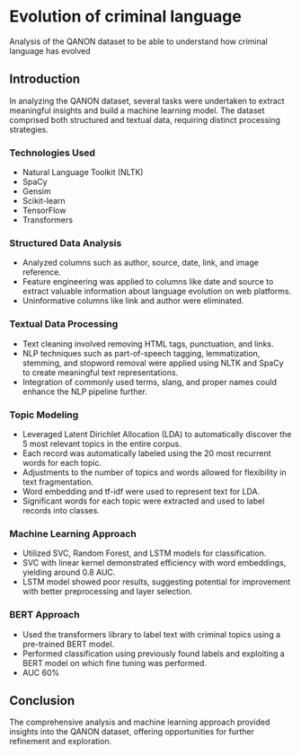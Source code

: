 # Evolution of criminal language
Analysis of the QANON dataset to be able to understand how criminal language has evolved

## Introduction
In analyzing the QANON dataset, several tasks were undertaken to extract meaningful insights and build a machine learning model. The dataset comprised both structured and textual data, requiring distinct processing strategies.

### Technologies Used
- Natural Language Toolkit (NLTK)
- SpaCy
- Gensim
- Scikit-learn
- TensorFlow
- Transformers

### Structured Data Analysis
- Analyzed columns such as author, source, date, link, and image reference.
- Feature engineering was applied to columns like date and source to extract valuable information about language evolution on web platforms.
- Uninformative columns like link and author were eliminated.

### Textual Data Processing
- Text cleaning involved removing HTML tags, punctuation, and links.
- NLP techniques such as part-of-speech tagging, lemmatization, stemming, and stopword removal were applied using NLTK and SpaCy to create meaningful text representations.
- Integration of commonly used terms, slang, and proper names could enhance the NLP pipeline further.

### Topic Modeling
- Leveraged Latent Dirichlet Allocation (LDA) to automatically discover the 5 most relevant topics in the entire corpus.
- Each record was automatically labeled using the 20 most recurrent words for each topic.
- Adjustments to the number of topics and words allowed for flexibility in text fragmentation.
- Word embedding and tf-idf were used to represent text for LDA.
- Significant words for each topic were extracted and used to label records into classes.

### Machine Learning Approach
- Utilized SVC, Random Forest, and LSTM models for classification.
- SVC with linear kernel demonstrated efficiency with word embeddings, yielding around 0.8 AUC.
- LSTM model showed poor results, suggesting potential for improvement with better preprocessing and layer selection.

### BERT Approach
- Used the transformers library to label text with criminal topics using a pre-trained BERT model.
- Performed classification using previously found labels and exploiting a BERT model on which fine tuning was performed.
- AUC 60%

## Conclusion
The comprehensive analysis and machine learning approach provided insights into the QANON dataset, offering opportunities for further refinement and exploration.
